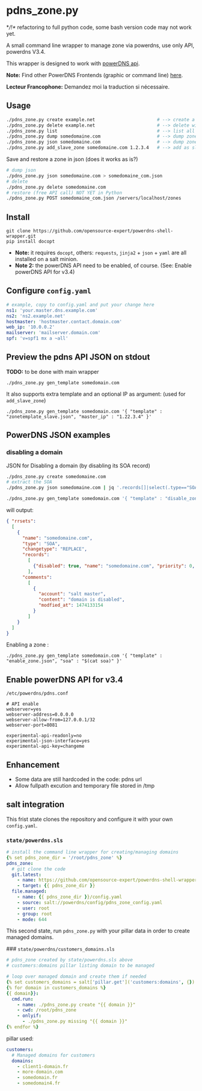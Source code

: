 # pdns_zone.py

**/!\** refactoring to full python code, some bash version code may not work yet.

A small command line wrapper to manage zone via powerdns, use only API, powerdns V3.4.

This wrapper is designed to work with [powerDNS api](https://doc.powerdns.com/3/httpapi/README/).

**Note:** Find other PowerDNS Frontends (graphic or command line) [here](https://github.com/PowerDNS/pdns/wiki/WebFrontends).

**Lecteur Francophone:** Demandez moi la traduction si nécessaire.

## Usage

~~~bash
./pdns_zone.py create example.net                       # --> create a new zone from template
./pdns_zone.py delete example.net                       # --> delete without confirm
./pdns_zone.py list                                     # --> list all zones
./pdns_zone.py dump somedomaine.com                     # --> dump zone in bind format
./pdns_zone.py json somedomaine.com                     # --> dump zone in json format
./pdns_zone.py add_slave_zone somedomaine.com 1.2.3.4   # --> add as slave of master_ip
~~~

Save and restore a zone in json (does it works as is?)

~~~bash
# dump json
./pdns_zone.py json somedomaine.com > somedomaine_com.json
# delete
./pdns_zone.py delete somedomaine.com
# restore (free API call) NOT YET in Python
./pdns_zone.py POST somedomaine_com.json /servers/localhost/zones
~~~

## Install

~~~
git clone https://github.com/opensource-expert/powerdns-shell-wrapper.git
pip install docopt
~~~

* **Note:** it requires `docopt`, others: `requests`, `jinja2` + `json` + `yaml` are all installed on a salt minion.
* **Note 2:** the powerDNS API need to be enabled, of course. (See: Enable powerDNS API for v3.4)

## Configure `config.yaml`


~~~yaml
# example, copy to config.yaml and put your change here
ns1: 'your.master.dns.example.com'
ns2: 'ns2.example.net'
hostmaster: 'hostmaster.contact.domain.com'
web_ip: '10.0.0.2'
mailserver: 'mailserver.domain.com'
spf: 'v=spf1 mx a ~all'
~~~

## Preview the pdns API JSON on stdout

**TODO:** to be done with main wrapper

~~~
./pdns_zone.py gen_template somedomain.com
~~~

It also supports extra template and an optional IP as argument: (used for `add_slave_zone`)

~~~
./pdns_zone.py gen_template somedomain.com '{ "template" : "zonetemplate_slave.json", "master_ip" : "1.22.3.4" }'
~~~


## PowerDNS JSON examples

### disabling a domain
JSON for Disabling a domain (by disabling its SOA record)

~~~bash
./pdns_zone.py create somedomaine.com
# extract the SOA
./pdns_zone.py json somedomaine.com | jq '.records[]|select(.type=="SOA")' > soa

./pdns_zone.py gen_template somedomain.com '{ "template" : "disable_zone.json", "soa" : "$(cat soa)" }'
~~~

will output:
~~~json
{ "rrsets":
  [
    {
      "name": "somedomaine.com",
      "type": "SOA",
      "changetype": "REPLACE",
      "records":
        [
          {"disabled": true, "name": "somedomaine.com", "priority": 0, "ttl": 86400, "content": "ns2.example.net. hostmaster.example.net. 1 1800 900 604800 86400", "type": "SOA"}
        ],
      "comments":
        [
          {
            "account": "salt master",
            "content": "domain is disabled",
            "modfied_at": 1474133154
          }
        ]
    }
  ]
}
~~~

Enabling a zone :
~~~
./pdns_zone.py gen_template somedomain.com '{ "template" : "enable_zone.json", "soa" : "$(cat soa)" }'
~~~


## Enable powerDNS API for v3.4

`/etc/powerdns/pdns.conf`

~~~
# API enable
webserver=yes
webserver-address=0.0.0.0
webserver-allow-from=127.0.0.1/32
webserver-port=8081

experimental-api-readonly=no
experimental-json-interface=yes
experimental-api-key=changeme
~~~

## Enhancement

* Some data are still hardcoded in the code: pdns url
* Allow fullpath excution and temporary file stored in /tmp


## salt integration

This frist state clones the repository and configure it with your own `config.yaml`.


### `state/powerdns.sls`

~~~yaml
# install the command line wrapper for creating/managing domains
{% set pdns_zone_dir = '/root/pdns_zone' %}
pdns_zone:
  # git clone the code
  git.latest:
    - name: https://github.com/opensource-expert/powerdns-shell-wrapper.git
    - target: {{ pdns_zone_dir }}
  file.managed:
    - name: {{ pdns_zone_dir }}/config.yaml
    - source: salt://powerdns/config/pdns_zone_config.yaml
    - user: root
    - group: root
    - mode: 644
~~~

This second state, run `pdns_zone.py` with your pillar data in order to create managed domains.

### `state/powerdns/customers_domains.sls`
~~~yaml
# pdns_zone created by state/powerdns.sls above
# customers:domains pillar listing domain to be managed

# loop over managed domain and create them if needed
{% set customers_domains = salt['pillar.get']('customers:domains', {}) -%}
{% for domain in customers_domains %}
{{ domain}}:
  cmd.run:
    - name: ./pdns_zone.py create "{{ domain }}"
    - cwd: /root/pdns_zone
    - onlyif:
      - ./pdns_zone.py missing "{{ domain }}"
{% endfor %}
~~~

pillar used:

~~~yaml
customers:
  # Managed domains for customers
  domains:
    - client1-domain.fr
    - more-domain.com
    - somedomain.fr
    - somedomain4.fr
~~~
